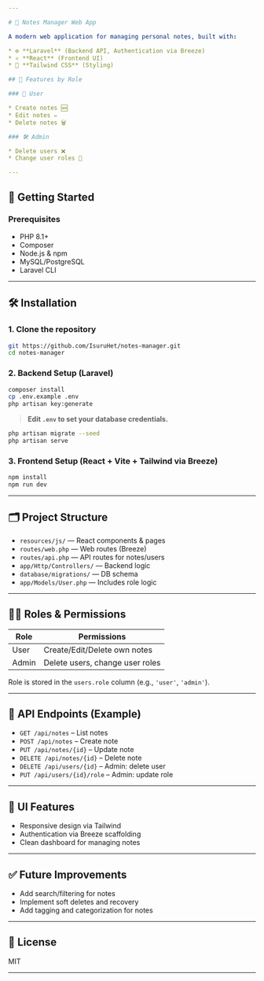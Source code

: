 ```yaml
---

# 📝 Notes Manager Web App

A modern web application for managing personal notes, built with:

* ⚙️ **Laravel** (Backend API, Authentication via Breeze)
* ⚛️ **React** (Frontend UI)
* 💨 **Tailwind CSS** (Styling)

## 🔐 Features by Role

### 👤 User

* Create notes 🆕
* Edit notes ✏️
* Delete notes 🗑️

### 🛠️ Admin

* Delete users ❌
* Change user roles 🔁

---
```


## 🚀 Getting Started

### Prerequisites

-   PHP 8.1+
-   Composer
-   Node.js & npm
-   MySQL/PostgreSQL
-   Laravel CLI

---

## 🛠️ Installation

### 1. Clone the repository

```bash
git https://github.com/IsuruHet/notes-manager.git
cd notes-manager
```

### 2. Backend Setup (Laravel)

```bash
composer install
cp .env.example .env
php artisan key:generate
```

> **Edit `.env` to set your database credentials.**

```bash
php artisan migrate --seed
php artisan serve
```

### 3. Frontend Setup (React + Vite + Tailwind via Breeze)

```bash
npm install
npm run dev
```

---

## 🗂️ Project Structure

-   `resources/js/` — React components & pages
-   `routes/web.php` — Web routes (Breeze)
-   `routes/api.php` — API routes for notes/users
-   `app/Http/Controllers/` — Backend logic
-   `database/migrations/` — DB schema
-   `app/Models/User.php` — Includes role logic

---

## 🧑‍💼 Roles & Permissions

| Role  | Permissions                     |
| ----- | ------------------------------- |
| User  | Create/Edit/Delete own notes    |
| Admin | Delete users, change user roles |

Role is stored in the `users.role` column (e.g., `'user'`, `'admin'`).

---

## 🧪 API Endpoints (Example)

-   `GET /api/notes` – List notes
-   `POST /api/notes` – Create note
-   `PUT /api/notes/{id}` – Update note
-   `DELETE /api/notes/{id}` – Delete note
-   `DELETE /api/users/{id}` – Admin: delete user
-   `PUT /api/users/{id}/role` – Admin: update role

---

## 📸 UI Features

-   Responsive design via Tailwind
-   Authentication via Breeze scaffolding
-   Clean dashboard for managing notes

---

## ✅ Future Improvements

-   Add search/filtering for notes
-   Implement soft deletes and recovery
-   Add tagging and categorization for notes

---

## 📄 License

MIT

---
